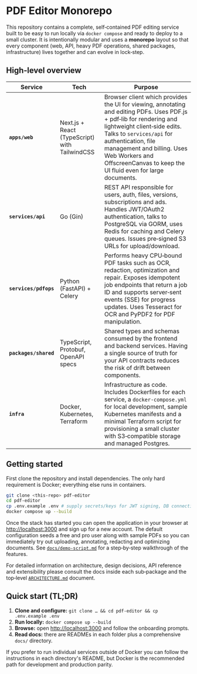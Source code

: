 # PDF Editor Monorepo

This repository contains a complete, self‑contained PDF editing service built to be easy to run locally via `docker compose` and ready to deploy to a small cluster.  It is intentionally modular and uses a **monorepo** layout so that every component (web, API, heavy PDF operations, shared packages, infrastructure) lives together and can evolve in lock‑step.

## High‑level overview

| Service | Tech | Purpose |
| --- | --- | --- |
| **`apps/web`** | Next.js + React (TypeScript) with TailwindCSS | Browser client which provides the UI for viewing, annotating and editing PDFs.  Uses PDF.js + pdf‑lib for rendering and lightweight client‑side edits.  Talks to `services/api` for authentication, file management and billing.  Uses Web Workers and OffscreenCanvas to keep the UI fluid even for large documents. |
| **`services/api`** | Go (Gin) | REST API responsible for users, auth, files, versions, subscriptions and ads.  Handles JWT/OAuth2 authentication, talks to PostgreSQL via GORM, uses Redis for caching and Celery queues.  Issues pre‑signed S3 URLs for upload/download. |
| **`services/pdfops`** | Python (FastAPI) + Celery | Performs heavy CPU‑bound PDF tasks such as OCR, redaction, optimization and repair.  Exposes idempotent job endpoints that return a job ID and supports server‑sent events (SSE) for progress updates.  Uses Tesseract for OCR and PyPDF2 for PDF manipulation. |
| **`packages/shared`** | TypeScript, Protobuf, OpenAPI specs | Shared types and schemas consumed by the frontend and backend services.  Having a single source of truth for your API contracts reduces the risk of drift between components. |
| **`infra`** | Docker, Kubernetes, Terraform | Infrastructure as code.  Includes Dockerfiles for each service, a `docker-compose.yml` for local development, sample Kubernetes manifests and a minimal Terraform script for provisioning a small cluster with S3‑compatible storage and managed Postgres. |

## Getting started

First clone the repository and install dependencies.  The only hard requirement is Docker; everything else runs in containers.

```sh
git clone <this‑repo> pdf-editor
cd pdf-editor
cp .env.example .env # supply secrets/keys for JWT signing, DB connection, Stripe, etc.
docker compose up --build
```

Once the stack has started you can open the application in your browser at [http://localhost:3000](http://localhost:3000) and sign up for a new account.  The default configuration seeds a free and pro user along with sample PDFs so you can immediately try out uploading, annotating, redacting and optimizing documents.  See [`docs/demo-script.md`](docs/demo-script.md) for a step‑by‑step walkthrough of the features.

For detailed information on architecture, design decisions, API reference and extensibility please consult the docs inside each sub‑package and the top‑level [`ARCHITECTURE.md`](docs/ARCHITECTURE.md) document.

## Quick start (TL;DR)

1. **Clone and configure:** `git clone … && cd pdf-editor && cp .env.example .env`
2. **Run locally:** `docker compose up --build`
3. **Browse:** open [http://localhost:3000](http://localhost:3000) and follow the onboarding prompts.
4. **Read docs:** there are READMEs in each folder plus a comprehensive `docs/` directory.

If you prefer to run individual services outside of Docker you can follow the instructions in each directory's README, but Docker is the recommended path for development and production parity.
